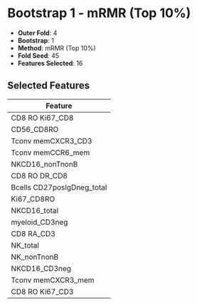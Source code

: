 # Bootstrap 1 - mRMR (Top 10%)

- **Outer Fold**: 4
- **Bootstrap**: 1
- **Method**: mRMR (Top 10%)
- **Fold Seed**: 45
- **Features Selected**: 16

## Selected Features

| Feature |
|---------|
| CD8 RO Ki67_CD8 |
| CD56_CD8RO |
| Tconv memCXCR3_CD3 |
| Tconv memCCR6_mem |
| NKCD16_nonTnonB |
| CD8 RO DR_CD8 |
| Bcells CD27posIgDneg_total |
| Ki67_CD8RO |
| NKCD16_total |
| myeloid_CD3neg |
| CD8 RA_CD3 |
| NK_total |
| NK_nonTnonB |
| NKCD16_CD3neg |
| Tconv memCXCR3_mem |
| CD8  RO Ki67_CD3 |
